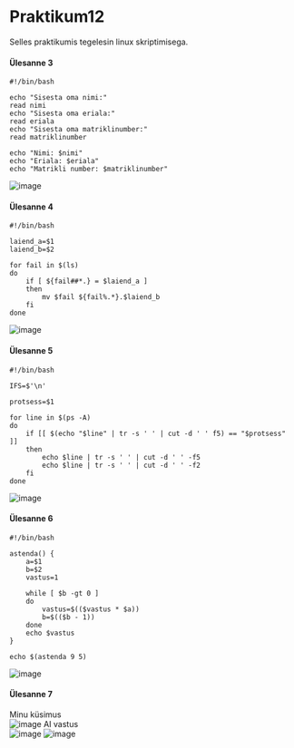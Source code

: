 # Praktikum12
Selles praktikumis tegelesin linux skriptimisega. <br>

#### Ülesanne 3 <br>
```
#!/bin/bash

echo "Sisesta oma nimi:" 
read nimi
echo "Sisesta oma eriala:"
read eriala
echo "Sisesta oma matriklinumber:"
read matriklinumber

echo "Nimi: $nimi"
echo "Eriala: $eriala"
echo "Matrikli number: $matriklinumber"
```
![image](https://github.com/user-attachments/assets/1aa2d31a-56e5-4243-85c5-abaab60fd62f)

#### Ülesanne 4 <br>
```
#!/bin/bash

laiend_a=$1
laiend_b=$2

for fail in $(ls)
do
    if [ ${fail##*.} = $laiend_a ] 
    then
        mv $fail ${fail%.*}.$laiend_b
    fi
done
```
![image](https://github.com/user-attachments/assets/bf0bfa34-26da-45c5-8b0d-605056c12223)

#### Ülesanne 5 <br>
```
#!/bin/bash

IFS=$'\n'

protsess=$1

for line in $(ps -A)
do
    if [[ $(echo "$line" | tr -s ' ' | cut -d ' ' f5) == "$protsess" ]]
    then
        echo $line | tr -s ' ' | cut -d ' ' -f5
        echo $line | tr -s ' ' | cut -d ' ' -f2
    fi
done
```
![image](https://github.com/user-attachments/assets/e6a724df-1f39-422d-abd0-a52207599a75)

#### Ülesanne 6 <br>
```
#!/bin/bash

astenda() {
    a=$1
    b=$2
    vastus=1

    while [ $b -gt 0 ]
    do
        vastus=$(($vastus * $a))
        b=$(($b - 1))
    done
    echo $vastus
}

echo $(astenda 9 5)
```
![image](https://github.com/user-attachments/assets/3bb09570-76f7-4ae9-a6e6-b9105bb17259)

#### Ülesanne 7 <br>
Minu küsimus <br>
![image](https://github.com/user-attachments/assets/51117fea-6375-4843-a525-6180dffa0571)
AI vastus <br>
![image](https://github.com/user-attachments/assets/0bdd83be-81ad-4d82-b657-213627008cb0)
![image](https://github.com/user-attachments/assets/3ed71088-1cd4-4c23-ace2-d1e4374353ca)



